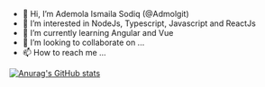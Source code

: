 - 👋 Hi, I’m Ademola Ismaila Sodiq (@Admolgit)
- 👀 I’m interested in NodeJs, Typescript, Javascript and ReactJs
- 🌱 I’m currently learning Angular and Vue
- 💞️ I’m looking to collaborate on ...
- 📫 How to reach me ...

<!---
Admolgit/Admolgit is a ✨ special ✨ repository because its `README.md` (this file) appears on your GitHub profile.
You can click the Preview link to take a look at your changes.
--->

[![Anurag's GitHub stats](https://github-readme-stats.vercel.app/api?username=anuraghazra)](https://github.com/anuraghazra/github-readme-stats)
